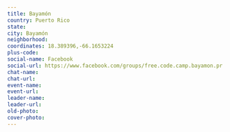 ```yaml
---
title: Bayamón
country: Puerto Rico
state: 
city: Bayamón
neighborhood: 
coordinates: 18.389396,-66.1653224
plus-code:
social-name: Facebook
social-url: https://www.facebook.com/groups/free.code.camp.bayamon.pr
chat-name:
chat-url:
event-name:
event-url:
leader-name:
leader-url:
old-photo: 
cover-photo:
---
```

